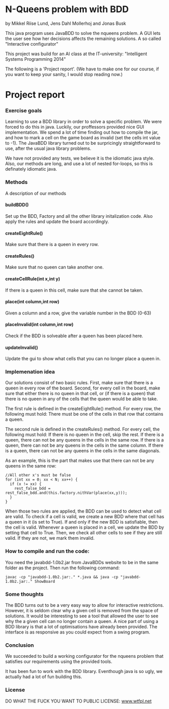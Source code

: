 N-Queens problem with BDD
=========================
by Mikkel Riise Lund, Jens Dahl Mollerhoj and Jonas Busk

This java program uses JavaBDD to solve the nqueens problem. A GUI lets the
user see how her decisions affects the remaining solutions. A so called "Interactive configurator"

This project was build for an AI class at the IT-university:
"Intelligent Systems Programming 2014"

The following is a 'Project report'. (We have to make one for our course, if you
want to keep your sanity, I would stop reading now.)

Project report
==============

### Exercise goals

Learning to use a BDD library in order to solve a specific problem. We were
forced to do this in java. Luckily, our proffessors provided nice GUI
implementation. We spend a lot of time finding out how to compile the jar,
and how to mark a cell on the game board as invalid (set the cells int value to -1).
The JavaBDD library turned out to be surpricingly straightforward to use, after the usual java library problems.

We have not provided any tests, we believe it is the idiomatic java style. Also, our methods are long, and use a lot of nested for-loops, so this is definately idiomatic java.

### Methods
A description of our methods
#### buildBDD()
Set up the BDD, Factory and all the other library initalization code. Also apply the rules and update the board accordingly.
#### createEightRule()
Make sure that there is a queen in every row.
#### createRules()
Make sure that no queen can take another one.
#### createCellRule(int x,int y)
If there is a queen in this cell, make sure that she cannot be taken.
#### place(int column,int row)
Given a column and a row, give the variable number in the BDD (0-63)
#### placeInvalid(int column,int row)
Check if the BDD is solveable after a queen has been placed here.
#### updateInvalid()
Update the gui to show what cells that you can no longer place a queen in.

### Implemenation idea
Our solutions consist of two basic rules. First, make sure that there is a queen in every row of the board.
Second, for every cell in the board, make sure that either there is no queen in that cell, or (if there is a queen) that
there is no queen in any of the cells that the queen would be able to take.

The first rule is defined in the createEightRule() method. For every row, the following must hold:
There must be one of the cells in that row that contains a queen.

The second rule is defined in the createRules() method. For every cell, the following must hold:
If there is no queen in the cell, skip the rest.
If there is a queen, there can not be any queens in the cells in the same row.
If there is a queen, there can not be any queens in the cells in the same column.
If there is a queen, there can not be any queens in the cells in the same diagonals.

As an example, this is the part that makes use that  there can not be any queens in the same row:
````
//All other x's must be false
for (int xx = 0; xx < N; xx++) {
  if (x != xx) {
    rest_false_bdd = rest_false_bdd.and(this.factory.nithVar(place(xx,y)));
  }
}
````
When those two rules are applied, the BDD can be used to detect what cell are valid. To check if a cell is valid, we create a new BDD where that cell has a queen in it (is set to True). If and only if the new BDD is satisfiable, then the cell is valid. Whenever a queen is placed in a cell, we update the BDD by setting that cell to True. Then, we check all other cells to see if they are still valid. If they are not, we mark them invalid.

### How to compile and run the code:
You need the javabdd-1.0b2.jar from JavaBDDs website to be in the same folder as the project. Then run the following command:
````
javac -cp "javabdd-1.0b2.jar:." *.java && java -cp "javabdd-1.0b2.jar:." ShowBoard
````

### Some thoughts
The BDD turns out to be a very easy way to allow for interactive restrictions. However, it is seldom clear why a given cell is removed from the space of solutions. It would be interesting to see a tool that allowed the user to see why the a given cell can no longer contain a queen.
A nice part of using a BDD library is that a lot of optimisations have already been provided. The interface is as responsive as you could expect from a swing program.

### Conclusion
We succeeded to build a working configurator for the nqueens problem that satisfies our requirements using the provided tools.

It has been fun to work with the BDD library. Eventhough java is so ugly, we actually had a lot of fun building this.

### License
DO WHAT THE FUCK YOU WANT TO PUBLIC LICENSE: www.wtfpl.net
